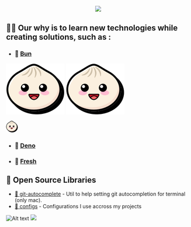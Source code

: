 <p align="center">
  <a><img src="https://riseprogramme.org/themes/rise2020/images/social-media/RISE-Logo-og-image.png" style="height:10rem" /></a>
</p>

## 🙋‍♀️ Our why is to learn new technologies while creating solutions, such as :

- ### 🧅 [Bun][bun]
![Alt text](./bun.svg)
<img src="./bun.svg">
<p>
<img height="32" width="32" src="./bun.svg" />
</p>

- ### 🦕 [Deno][deno]
- ### 🍋 [Fresh][fresh]

## 📝 Open Source Libraries
-   [🧐 git-autocomplete](https://github.com/RisingSquad/git-autocompletion-mac)  - Util to help setting git autocompletion for terminal (only mac).
-   [📖 configs](https://github.com/RisingSquad/configs) - Configurations I use accross my projects 


<!-- Reference -->

[deno]: https://deno.com/
[bun]: https://bun.sh/
[fresh]: https://fresh.deno.dev/

![Alt text](./controllers_brief.svg)
<img src="./controllers_brief.svg">


<!--

**Here are some ideas to get you started:**

🙋‍♀️ Our why?
Learn 

🌈 Contribution guidelines - how can the community get involved?
👩‍💻 Useful resources - where can the community find your docs? Is there anything else the community should know?
🍿 Fun facts - what does your team eat for breakfast?
🧙 Remember, you can do mighty things with the power of [Markdown](https://docs.github.com/github/writing-on-github/getting-started-with-writing-and-formatting-on-github/basic-writing-and-formatting-syntax)
-->
